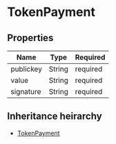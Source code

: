 

# TokenPayment

## Properties

Name | Type | Required
-------- | -------- | --------
publickey | String | required
value | String | required
signature | String | required




## Inheritance heirarchy


* [TokenPayment](TokenPayment.md)
